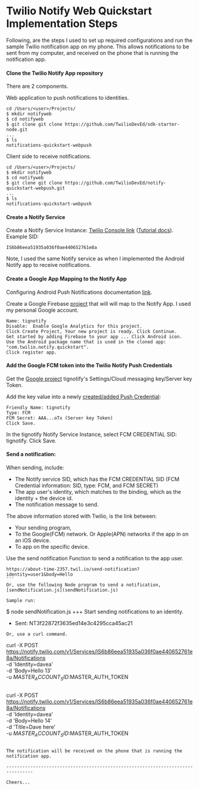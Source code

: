 # Twilio Notify Web Quickstart Implementation Steps

Following, are the steps I used to set up required configurations and run the sample Twilio notification app on my phone.
This allows notifications to be sent from my computer, and received on the phone that is running the notification app.

#### Clone the Twilio Notify App repository

There are 2 components.

Web application to push notifications to identities.
````
cd /Users/<user>/Projects/
$ mkdir notifyweb
$ cd notifyweb
$ git clone git clone https://github.com/TwilioDevEd/sdk-starter-node.git
...
$ ls
notifications-quickstart-webpush
````

Client side to receive notifications.
````
cd /Users/<user>/Projects/
$ mkdir notifyweb
$ cd notifyweb
$ git clone git clone https://github.com/TwilioDevEd/notify-quickstart-webpush.git
...
$ ls
notifications-quickstart-webpush
````

#### Create a Notify Service

Create a Notify Service Instance: [Twilio Console link](https://www.twilio.com/console/notify/services) 
([Tutorial docs](https://www.twilio.com/docs/notify/quickstart/firebase-web)). 
Example SID:
````
IS6b86eea51935a036f0ae440652761e8a
````
Note, I used the same Notify service as when I implemented the Android Notify app to receive notifications.

#### Create a Google App Mapping to the Notify App

Configuring Android Push Notifications
documentation [link](https://www.twilio.com/docs/notify/configure-android-push-notifications).

Create a Google Firebase [project](https://console.firebase.google.com/)
that will will map to the Notify App. I used my personal Google account.
````
Name: tignotify
Disable:  Enable Google Analytics for this project.
Click Create Project, Your new project is ready. Click Continue.
Get started by adding Firebase to your app ... Click Android icon.
Use the Android package name that is used in the cloned app: "com.twilio.notify.quickstart".
Click register app.
````

#### Add the Google FCM token into the Twilio Notify Push Credentials

Get the [Google project](https://console.firebase.google.com/)
tignotify's Settings/Cloud messaging key/Server key Token.

Add the key value into a newly [created/added Push Credential](https://www.twilio.com/console/notify/credentials/create):
````
Friendly Name: tignotify
Type: FCM
FCM Secret: AAA...oTx (Server key Token)
Click Save.
````
In the tignotify Notify Service Instance, select FCM CREDENTIAL SID: tignotify. Click Save.


#### Send a notification:

When sending, include:
+ The Notify service SID, which has the FCM CREDENTIAL SID (FCM Credential information: SID, type: FCM, and FCM SECRET)
+ The app user's identity, which matches to the binding, which as the identity + the device id.
+ The notification message to send.

The above information stored with Twilio, is the link between:
+ Your sending program,
+ To the Google(FCM) network. Or Apple(APN) networks if the app in on an iOS device.
+ To app on the specific device.

Use the send notification Function to send a notification to the app user.
````
https://about-time-2357.twil.io/send-notification?identity=user1&body=Hello
```
Or, use the following Node program to send a notification, [sendNotification.js](sendNotification.js)

Sample run:
````
$ node sendNotification.js 
+++ Start sending notifications to an identity.
+ Sent: NT3f22872f3635ed14e3c4295cca45ac21
````
Or, use a curl command.
````
curl -X POST https://notify.twilio.com/v1/Services/IS6b86eea51935a036f0ae440652761e8a/Notifications \
    -d 'Identity=davea' \
    -d 'Body=Hello 13' \
    -u $MASTER_ACCOUNT_SID:$MASTER_AUTH_TOKEN
````

````
curl -X POST https://notify.twilio.com/v1/Services/IS6b86eea51935a036f0ae440652761e8a/Notifications \
    -d 'Identity=davea' \
    -d 'Body=Hello 14' \
    -d 'Title=Dave here' \
    -u $MASTER_ACCOUNT_SID:$MASTER_AUTH_TOKEN
````

The notification will be received on the phone that is running the notification app.

--------------------------------------------------------------------------------

Cheers...
